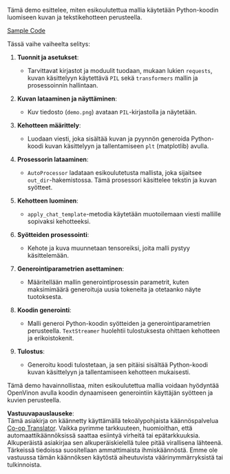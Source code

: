 <!--
CO_OP_TRANSLATOR_METADATA:
{
  "original_hash": "d7d7afa242a4a041ff4193546d4baf16",
  "translation_date": "2025-07-17T05:04:09+00:00",
  "source_file": "md/02.Application/04.Vision/Phi3/E2E_OpenVino_Phi3Vision.md",
  "language_code": "fi"
}
-->
Tämä demo esittelee, miten esikoulutettua mallia käytetään Python-koodin luomiseen kuvan ja tekstikehotteen perusteella.

[Sample Code](../../../../../../code/06.E2E/E2E_OpenVino_Phi3-vision.ipynb)

Tässä vaihe vaiheelta selitys:

1. **Tuonnit ja asetukset**:
   - Tarvittavat kirjastot ja moduulit tuodaan, mukaan lukien `requests`, kuvan käsittelyyn käytettävä `PIL` sekä `transformers` mallin ja prosessoinnin hallintaan.

2. **Kuvan lataaminen ja näyttäminen**:
   - Kuv tiedosto (`demo.png`) avataan `PIL`-kirjastolla ja näytetään.

3. **Kehotteen määrittely**:
   - Luodaan viesti, joka sisältää kuvan ja pyynnön generoida Python-koodi kuvan käsittelyyn ja tallentamiseen `plt` (matplotlib) avulla.

4. **Prosessorin lataaminen**:
   - `AutoProcessor` ladataan esikoulutetusta mallista, joka sijaitsee `out_dir`-hakemistossa. Tämä prosessori käsittelee tekstin ja kuvan syötteet.

5. **Kehotteen luominen**:
   - `apply_chat_template`-metodia käytetään muotoilemaan viesti mallille sopivaksi kehotteeksi.

6. **Syötteiden prosessointi**:
   - Kehote ja kuva muunnetaan tensoreiksi, joita malli pystyy käsittelemään.

7. **Generointiparametrien asettaminen**:
   - Määritellään mallin generointiprosessin parametrit, kuten maksimimäärä generoituja uusia tokeneita ja otetaanko näyte tuotoksesta.

8. **Koodin generointi**:
   - Malli generoi Python-koodin syötteiden ja generointiparametrien perusteella. `TextStreamer` huolehtii tulostuksesta ohittaen kehotteen ja erikoistokenit.

9. **Tulostus**:
   - Generoitu koodi tulostetaan, ja sen pitäisi sisältää Python-koodi kuvan käsittelyyn ja tallentamiseen kehotteen mukaisesti.

Tämä demo havainnollistaa, miten esikoulutettua mallia voidaan hyödyntää OpenVinon avulla koodin dynaamiseen generointiin käyttäjän syötteen ja kuvien perusteella.

**Vastuuvapauslauseke**:  
Tämä asiakirja on käännetty käyttämällä tekoälypohjaista käännöspalvelua [Co-op Translator](https://github.com/Azure/co-op-translator). Vaikka pyrimme tarkkuuteen, huomioithan, että automaattikäännöksissä saattaa esiintyä virheitä tai epätarkkuuksia. Alkuperäistä asiakirjaa sen alkuperäiskielellä tulee pitää virallisena lähteenä. Tärkeissä tiedoissa suositellaan ammattimaista ihmiskäännöstä. Emme ole vastuussa tämän käännöksen käytöstä aiheutuvista väärinymmärryksistä tai tulkinnoista.